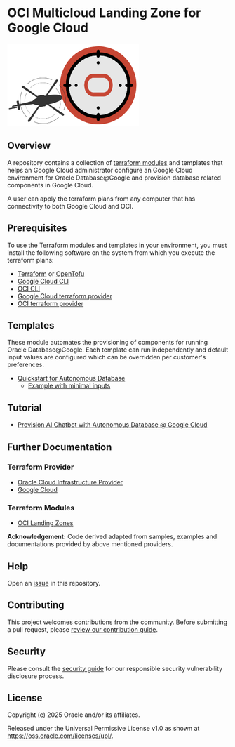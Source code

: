 # OCI Multicloud Landing Zone for Google Cloud

![Landing Zone logo](./images/landing_zone_300.png)

## Overview

A repository contains a collection of [terraform modules](https://developer.hashicorp.com/terraform/language/modules) and templates that helps an Google Cloud administrator configure an Google Cloud environment for Oracle Database@Google and provision database related components in Google Cloud.

A user can apply the terraform plans from any computer that has connectivity to both Google Cloud and OCI.

## Prerequisites

To use the Terraform modules and templates in your environment, you must install the following software on the system from which you execute the terraform plans:

- [Terraform](https://developer.hashicorp.com/terraform/install) or [OpenTofu](https://opentofu.org/docs/intro/)
- [Google Cloud CLI](https://cloud.google.com/sdk/docs/install)
- [OCI CLI](https://docs.oracle.com/en-us/iaas/Content/API/SDKDocs/cliinstall.htm)
- [Google Cloud terraform provider](https://registry.terraform.io/providers/hashicorp/google/latest/docs)
- [OCI terraform provider](https://registry.terraform.io/providers/oracle/oci/latest/docs)

## Templates 
These module automates the provisioning of components for running Oracle Database@Google. Each template can run independently and default input values are configured which can be overridden per customer's preferences.
- [Quickstart for Autonomous Database](./templates/gcp-oci-adbs-quickstart/README.md)
    - [Example with minimal inputs](./docs/tutorials/adbs-terraform/README.md)

## Tutorial
- [Provision AI Chatbot with Autonomous Database @ Google Cloud](./docs/tutorials/adbs-ai-chatbot/README.md)

## Further Documentation

### Terraform Provider
- [Oracle Cloud Infrastructure Provider](https://registry.terraform.io/providers/oracle/oci/latest/docs)
- [Google Cloud](https://registry.terraform.io/providers/hashicorp/google/latest/docs)

### Terraform Modules
- [OCI Landing Zones](https://github.com/oci-landing-zones/)

**Acknowledgement:** Code derived adapted from samples, examples and documentations provided by above mentioned providers.

## Help

Open an [issue](https://github.com/oracle-quickstart/terraform-oci-multicloud-gcp/issues) in this repository.

## Contributing

This project welcomes contributions from the community. Before submitting a pull request, please [review our contribution guide](./CONTRIBUTING.md).

## Security

Please consult the [security guide](./SECURITY.md) for our responsible security vulnerability disclosure process.

## License

Copyright (c) 2025 Oracle and/or its affiliates.

Released under the Universal Permissive License v1.0 as shown at <https://oss.oracle.com/licenses/upl/>.